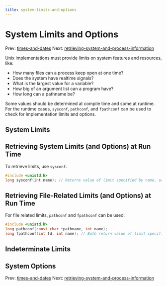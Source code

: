 ```yaml
---
title: system-limits-and-options
---
```


# System Limits and Options

Prev: [times-and-dates](times-and-dates.md) Next: [retrieving-system-and-process-information](retrieving-system-and-process-information.md)

Unix implementations must provide limits on system features and resources, like:

- How many files can a process keep open at one time?
- Does the system have realtime signals?
- What is the largest value for a variable?
- How big of an argument list can a program have?
- How long can a pathname be?

Some values should be determined at compile time and some at runtime. For the runtime cases, `sysconf`, `pathconf`, and `fpathconf` can be used to check for implementation limits and options.

## System Limits



## Retrieving System Limits (and Options) at Run Time

To retrieve limits, use `sysconf`.

```c
#include <unistd.h>
long sysconf(int name); // Returns value of limit specified by name, or –1 if limit is indeterminate or an error occurred
```



## Retrieving File-Related Limits (and Options) at Run Time

For file related limits, `pathconf` and `fpathconf` can be used:

```c
#include <unistd.h>
long pathconf(const char *pathname, int name);
long fpathconf(int fd, int name); // Both return value of limit specified by name, or –1 if limit is indeterminate or an error occurred
```



## Indeterminate Limits

## System Options

Prev: [times-and-dates](times-and-dates.md) Next: [retrieving-system-and-process-information](retrieving-system-and-process-information.md)
